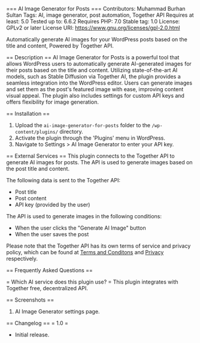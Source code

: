 === AI Image Generator for Posts ===
Contributors: Muhammad Burhan Sultan
Tags: AI, image generator, post automation, Together API
Requires at least: 5.0
Tested up to: 6.6.2
Requires PHP: 7.0
Stable tag: 1.0
License: GPLv2 or later
License URI: https://www.gnu.org/licenses/gpl-2.0.html

Automatically generate AI images for your WordPress posts based on the title and content, Powered by Together API.

== Description ==
AI Image Generator for Posts is a powerful tool that allows WordPress users to automatically generate AI-generated images for their posts based on the title and content. Utilizing state-of-the-art AI models, such as Stable Diffusion via Together AI, the plugin provides a seamless integration into the WordPress editor. Users can generate images and set them as the post's featured image with ease, improving content visual appeal. The plugin also includes settings for custom API keys and offers flexibility for image generation.

== Installation ==
1. Upload the `ai-image-generator-for-posts` folder to the `/wp-content/plugins/` directory.
2. Activate the plugin through the 'Plugins' menu in WordPress.
3. Navigate to Settings > AI Image Generator to enter your API key.

== External Services ==
This plugin connects to the Together API to generate AI images for posts. The API is used to generate images based on the post title and content.

The following data is sent to the Together API:

* Post title
* Post content
* API key (provided by the user)

The API is used to generate images in the following conditions:

* When the user clicks the "Generate AI Image" button
* When the user saves the post

Please note that the Together API has its own terms of service and privacy policy, which can be found at [Terms and Conditons](https://www.together.ai/terms-of-service) and [Privacy](https://www.together.ai/privacy) respectively.

== Frequently Asked Questions ==

= Which AI service does this plugin use? =
This plugin integrates with Together free, decentralized API.

== Screenshots ==
1. AI Image Generator settings page.

== Changelog ==
= 1.0 =
* Initial release.

